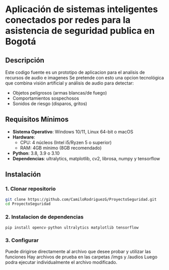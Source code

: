 # Aplicación de sistemas inteligentes conectados por redes para la asistencia de seguridad publica en Bogotá

## Descripción
Este codigo fuente es un prototipo de aplicacion para el analisis de recursos de audio e imagenes
Se pretende con esto una opcion tecnológica que combina visión artificial y análisis de audio para detectar:
- Objetos peligrosos (armas blancas/de fuego)
- Comportamientos sospechosos
- Sonidos de riesgo (disparos, gritos)

## Requisitos Mínimos
- **Sistema Operativo**: Windows 10/11, Linux 64-bit o macOS
- **Hardware**:
  - CPU: 4 núcleos (Intel i5/Ryzen 5 o superior)
  - RAM: 4GB mínimo (8GB recomendado)
- **Python**: 3.8, 3.9 o 3.10
- **Dependencias**: ultralytics, matplotlib, cv2, librosa, numpy y tensorflow

## Instalación

### 1. Clonar repositorio
```bash
git clone https://github.com/CamiloRodriguezG/ProyectoSeguridad.git
cd ProyectoSeguridad
```
### 2. Instalacion de dependencias
```python
pip install opencv-python ultralytics matplotlib tensorflow
```
### 3. Configurar
Puede dirigirse directamente al archivo que desee probar y utilizar las funciones
Hay archivos de prueba en las carpetas /imgs y /audios
Luego podra ejecutar individualmente el archivo modificado.
